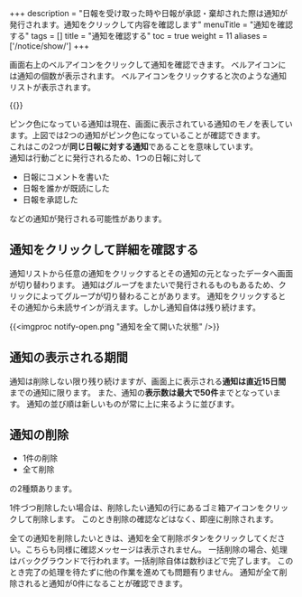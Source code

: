 +++
description = "日報を受け取った時や日報が承認・棄却された際は通知が発行されます。通知をクリックして内容を確認します"
menuTitle = "通知を確認する"
tags = []
title = "通知を確認する"
toc = true
weight = 11
aliases = ['/notice/show/']
+++

画面右上のベルアイコンをクリックして通知を確認できます。
ベルアイコンには通知の個数が表示されます。
ベルアイコンをクリックすると次のような通知リストが表示されます。

{{<appscreen filename="notify" title="右上のベルアイコンをクリックして通知を確認します"  >}}

ピンク色になっている通知は現在、画面に表示されている通知のモノを表しています。上図では2つの通知がピンク色になっていることが確認できます。  
これはこの2つが**同じ日報に対する通知**であることを意味しています。  
通知は行動ごとに発行されるため、1つの日報に対して

- 日報にコメントを書いた
- 日報を誰かが既読にした
- 日報を承認した

などの通知が発行される可能性があります。

## 通知をクリックして詳細を確認する

通知リストから任意の通知をクリックするとその通知の元となったデータへ画面が切り替わります。
通知はグループをまたいで発行されるものもあるため、クリックによってグループが切り替わることがあります。
通知をクリックするとその通知から未読サインが消えます。しかし通知自体は残り続けます。

{{<imgproc notify-open.png "通知を全て開いた状態" />}}

## 通知の表示される期間

通知は削除しない限り残り続けますが、画面上に表示される**通知は直近15日間**までの通知に限ります。
また、通知の**表示数は最大で50件**までとなっています。
通知の並び順は新しいものが常に上に来るように並びます。

## 通知の削除

- 1件の削除
- 全て削除

の2種類あります。

1件づつ削除したい場合は、削除したい通知の行にあるゴミ箱アイコンをクリックして削除します。
このとき削除の確認などはなく、即座に削除されます。

全ての通知を削除したいときは、通知を全て削除ボタンをクリックしてください。こちらも同様に確認メッセージは表示されません。
一括削除の場合、処理はバックグラウンドで行われます。一括削除自体は数秒ほどで完了します。
このとき完了の処理を待たずに他の作業を進めても問題有りません。
通知が全て削除されると通知が0件になることが確認できます。
